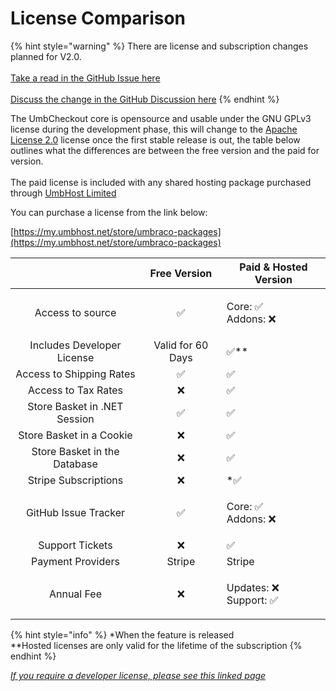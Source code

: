 # License Comparison

{% hint style="warning" %}
There are license and subscription changes planned for V2.0.\
\
[Take a read in the GitHub Issue here](https://github.com/UmbHost/UmbCheckout/issues/97)\
\
[Discuss the change in the GitHub Discussion here](https://github.com/UmbHost/UmbCheckout/discussions/98)
{% endhint %}

The UmbCheckout core is opensource and usable under the GNU GPLv3 license during the development phase, this will change to the [Apache License 2.0](https://choosealicense.com/licenses/apache-2.0/) license once the first stable release is out, the table below outlines what the differences are between the free version and the paid for version.\
\
The paid license is included with any shared hosting package purchased through [UmbHost Limited](https://umbhost.net)

You can purchase a license from the link below:

[https://my.umbhost.net/store/umbraco-packages](https://my.umbhost.net/store/umbraco-packages)

|                              |    Free Version   | Paid & Hosted Version           |
| :--------------------------: | :---------------: | ------------------------------- |
|       Access to source       |         ✅         | <p>Core: ✅<br>Addons: ❌</p>     |
|  Includes Developer License  | Valid for 60 Days | ✅\*\*                           |
|   Access to Shipping Rates   |         ✅         | ✅                               |
|      Access to Tax Rates     |         ❌         | ✅                               |
| Store Basket in .NET Session |         ✅         | ✅                               |
|   Store Basket in a Cookie   |         ❌         | ✅                               |
| Store Basket in the Database |         ❌         | ✅                               |
|     Stripe Subscriptions     |         ❌         | \*✅                             |
|     GitHub Issue Tracker     |         ✅         | <p>Core: ✅<br>Addons: ❌</p>     |
|        Support Tickets       |         ❌         | ✅                               |
|       Payment Providers      |       Stripe      | Stripe                          |
|          Annual Fee          |         ❌         | <p>Updates: ❌<br>Support: ✅</p> |

{% hint style="info" %}
\*When the feature is released\
\*\*Hosted licenses are only valid for the lifetime of the subscription
{% endhint %}

[_If you require a developer license, please see this linked page_](developer-license.md)
